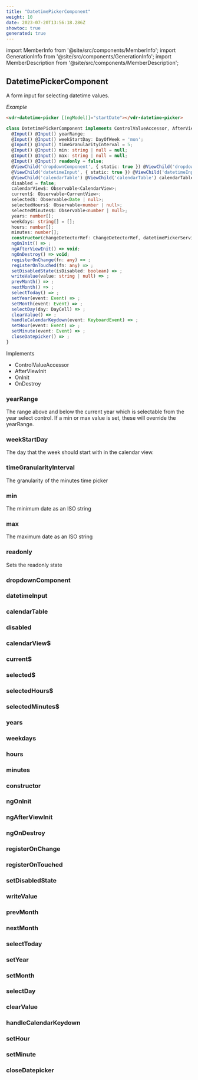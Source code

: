 ```yaml
---
title: "DatetimePickerComponent"
weight: 10
date: 2023-07-20T13:56:18.286Z
showtoc: true
generated: true
---
```

<!-- This file was generated from the Vendure source. Do not modify. Instead, re-run the "docs:build" script -->
import MemberInfo from '@site/src/components/MemberInfo';
import GenerationInfo from '@site/src/components/GenerationInfo';
import MemberDescription from '@site/src/components/MemberDescription';


## DatetimePickerComponent

<GenerationInfo sourceFile="packages/admin-ui/src/lib/core/src/shared/components/datetime-picker/datetime-picker.component.ts" sourceLine="39" packageName="@vendure/admin-ui" />

A form input for selecting datetime values.

*Example*

```HTML
<vdr-datetime-picker [(ngModel)]="startDate"></vdr-datetime-picker>
```

```ts title="Signature"
class DatetimePickerComponent implements ControlValueAccessor, AfterViewInit, OnInit, OnDestroy {
  @Input() @Input() yearRange;
  @Input() @Input() weekStartDay: DayOfWeek = 'mon';
  @Input() @Input() timeGranularityInterval = 5;
  @Input() @Input() min: string | null = null;
  @Input() @Input() max: string | null = null;
  @Input() @Input() readonly = false;
  @ViewChild('dropdownComponent', { static: true }) @ViewChild('dropdownComponent', { static: true }) dropdownComponent: DropdownComponent;
  @ViewChild('datetimeInput', { static: true }) @ViewChild('datetimeInput', { static: true }) datetimeInput: ElementRef<HTMLInputElement>;
  @ViewChild('calendarTable') @ViewChild('calendarTable') calendarTable: ElementRef<HTMLTableElement>;
  disabled = false;
  calendarView$: Observable<CalendarView>;
  current$: Observable<CurrentView>;
  selected$: Observable<Date | null>;
  selectedHours$: Observable<number | null>;
  selectedMinutes$: Observable<number | null>;
  years: number[];
  weekdays: string[] = [];
  hours: number[];
  minutes: number[];
  constructor(changeDetectorRef: ChangeDetectorRef, datetimePickerService: DatetimePickerService)
  ngOnInit() => ;
  ngAfterViewInit() => void;
  ngOnDestroy() => void;
  registerOnChange(fn: any) => ;
  registerOnTouched(fn: any) => ;
  setDisabledState(isDisabled: boolean) => ;
  writeValue(value: string | null) => ;
  prevMonth() => ;
  nextMonth() => ;
  selectToday() => ;
  setYear(event: Event) => ;
  setMonth(event: Event) => ;
  selectDay(day: DayCell) => ;
  clearValue() => ;
  handleCalendarKeydown(event: KeyboardEvent) => ;
  setHour(event: Event) => ;
  setMinute(event: Event) => ;
  closeDatepicker() => ;
}
```
Implements

 * ControlValueAccessor
 * AfterViewInit
 * OnInit
 * OnDestroy



### yearRange

<MemberInfo kind="property" type=""   />

The range above and below the current year which is selectable from
the year select control. If a min or max value is set, these will
override the yearRange.
### weekStartDay

<MemberInfo kind="property" type="DayOfWeek"   />

The day that the week should start with in the calendar view.
### timeGranularityInterval

<MemberInfo kind="property" type=""   />

The granularity of the minutes time picker
### min

<MemberInfo kind="property" type="string | null"   />

The minimum date as an ISO string
### max

<MemberInfo kind="property" type="string | null"   />

The maximum date as an ISO string
### readonly

<MemberInfo kind="property" type=""   />

Sets the readonly state
### dropdownComponent

<MemberInfo kind="property" type="<a href='/admin-ui-api/components/dropdown-component#dropdowncomponent'>DropdownComponent</a>"   />


### datetimeInput

<MemberInfo kind="property" type="ElementRef&#60;HTMLInputElement&#62;"   />


### calendarTable

<MemberInfo kind="property" type="ElementRef&#60;HTMLTableElement&#62;"   />


### disabled

<MemberInfo kind="property" type=""   />


### calendarView$

<MemberInfo kind="property" type="Observable&#60;CalendarView&#62;"   />


### current$

<MemberInfo kind="property" type="Observable&#60;CurrentView&#62;"   />


### selected$

<MemberInfo kind="property" type="Observable&#60;Date | null&#62;"   />


### selectedHours$

<MemberInfo kind="property" type="Observable&#60;number | null&#62;"   />


### selectedMinutes$

<MemberInfo kind="property" type="Observable&#60;number | null&#62;"   />


### years

<MemberInfo kind="property" type="number[]"   />


### weekdays

<MemberInfo kind="property" type="string[]"   />


### hours

<MemberInfo kind="property" type="number[]"   />


### minutes

<MemberInfo kind="property" type="number[]"   />


### constructor

<MemberInfo kind="method" type="(changeDetectorRef: ChangeDetectorRef, datetimePickerService: DatetimePickerService) => DatetimePickerComponent"   />


### ngOnInit

<MemberInfo kind="method" type="() => "   />


### ngAfterViewInit

<MemberInfo kind="method" type="() => void"   />


### ngOnDestroy

<MemberInfo kind="method" type="() => void"   />


### registerOnChange

<MemberInfo kind="method" type="(fn: any) => "   />


### registerOnTouched

<MemberInfo kind="method" type="(fn: any) => "   />


### setDisabledState

<MemberInfo kind="method" type="(isDisabled: boolean) => "   />


### writeValue

<MemberInfo kind="method" type="(value: string | null) => "   />


### prevMonth

<MemberInfo kind="method" type="() => "   />


### nextMonth

<MemberInfo kind="method" type="() => "   />


### selectToday

<MemberInfo kind="method" type="() => "   />


### setYear

<MemberInfo kind="method" type="(event: Event) => "   />


### setMonth

<MemberInfo kind="method" type="(event: Event) => "   />


### selectDay

<MemberInfo kind="method" type="(day: DayCell) => "   />


### clearValue

<MemberInfo kind="method" type="() => "   />


### handleCalendarKeydown

<MemberInfo kind="method" type="(event: KeyboardEvent) => "   />


### setHour

<MemberInfo kind="method" type="(event: Event) => "   />


### setMinute

<MemberInfo kind="method" type="(event: Event) => "   />


### closeDatepicker

<MemberInfo kind="method" type="() => "   />


